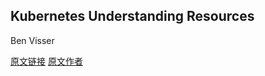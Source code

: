 Kubernetes Understanding Resources
---------------------------------
Ben Visser



[原文链接](http://www.noqcks.io/note/kubernetes-resources-limits/)
[原文作者](http://www.noqcks.io/about/)
